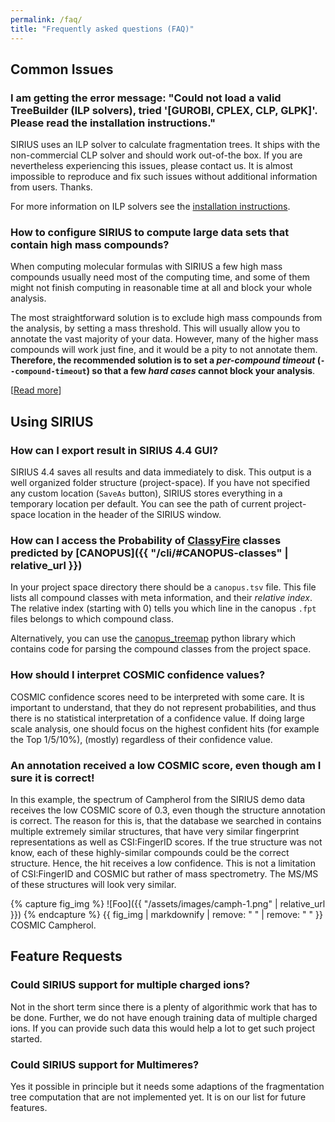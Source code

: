 ```yaml
---
permalink: /faq/
title: "Frequently asked questions (FAQ)"
---
```


## Common Issues
### I am getting the error message: "Could not load a valid TreeBuilder (ILP solvers), tried '[GUROBI, CPLEX, CLP, GLPK]'. Please read the installation instructions."
SIRIUS uses an ILP solver to calculate fragmentation trees. It ships with the non-commercial CLP solver and should work out-of-the box. If you are nevertheless experiencing this issues, please contact us. 
It is almost impossible to reproduce and fix such issues without additional information from users. Thanks.

For more information on ILP solvers see the [installation instructions](installation.md#Installing-Gurobi-and/or-CPLEX).


### How to configure SIRIUS to compute large data sets that contain high mass compounds?

When computing molecular formulas with SIRIUS a few high mass compounds usually need most of the computing time, and some 
of them might not finish computing in reasonable time at all and block your whole analysis.

The most straightforward solution is to exclude high mass compounds from the analysis,
by setting a mass threshold. This will usually allow you to annotate the vast majority of your data. However, many of 
the higher mass compounds will work just fine, and it would be a pity to not annotate them. **Therefore, the recommended 
solution is to set a *per-compound timeout* (`--compound-timeout`) so that a few *hard cases* cannot block your analysis**.

[[Read more](how-to-large-comp.md)]

## Using SIRIUS

### How can I export result in SIRIUS 4.4 GUI?
SIRIUS 4.4 saves all results and data immediately to disk. This output is a well organized folder structure (project-space). 
If you have not specified any custom location (`SaveAs` button), SIRIUS stores everything in a temporary location per default. 
You can see the path of current project-space location in the header of the SIRIUS window.

### How can I access the Probability of [ClassyFire](http://classyfire.wishartlab.com/) classes predicted by [CANOPUS]({{ "/cli/#CANOPUS-classes" | relative_url }})
In your project space directory there should be a `canopus.tsv` file. 
This file lists all compound classes with meta information, and their *relative index*. 
The relative index (starting with 0) tells you which line in the canopus `.fpt` files belongs to which compound class.

Alternatively, you can use the [canopus_treemap](https://github.com/kaibioinfo/canopus_treemap) python library 
which contains code for parsing the compound classes from the project space.

### How should I interpret COSMIC confidence values?
COSMIC confidence scores need to be interpreted with some care. It is important to understand, that they do not represent probabilities, and thus there is no statistical interpretation of a confidence value. If doing large scale analysis, one should focus on the highest confident hits (for example the Top 1/5/10%), (mostly) regardless of their confidence value. 

### An annotation received a low COSMIC score, even though am I sure it is correct!
In this example, the spectrum of Campherol from the SIRIUS demo data receives the low COSMIC score of 0.3, even though the structure annotation is correct. The reason for this is, that the database we searched in contains multiple extremely similar structures, that have very similar fingerprint representations as well as CSI:FingerID scores. If the true structure was not know, each of these highly-similar compounds could be the correct structure. Hence, the hit receives a low confidence. This is not a limitation of CSI:FingerID and COSMIC but rather of mass spectrometry. The MS/MS of these structures will look very similar.

{% capture fig_img %} ![Foo]({{ "/assets/images/camph-1.png" | relative_url }}) {% endcapture %}
{{ fig_img | markdownify | remove: "
" | remove: "
" }} COSMIC Campherol. 

## Feature Requests
### Could SIRIUS support for multiple charged ions?
Not in the short term since there is a plenty of algorithmic work that has to be done. 
Further, we do not have enough training data of multiple charged ions. If you can provide such data this would help a lot to get such project started.

### Could SIRIUS support for Multimeres?
Yes it possible in principle but it needs some adaptions of the fragmentation tree computation that are not implemented yet.
It is on our list for future features.
